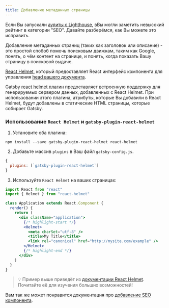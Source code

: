 ```yaml
---
title: Добавление метаданных страницы
---
```


Если Вы запускали [аудиты с Lighthouse](/docs/audit-with-lighthouse/), вВы могли заметить невысокий рейтинг в категории "SEO". Давайте разберёмся, как Вы можете это исправить.

Добавление метаданных страниц (таких как заголовок или описание) - это простой спобоб помочь поисковым движкам, таким как Google, понять, о чём контент на странице, и понять, когда показать Вашу страницу в поисковой выдаче.

[React Helmet](https://github.com/nfl/react-helmet), который предоставляет React интерфейс компонента для управления [head вашего документа](https://developer.mozilla.org/en-US/docs/Web/HTML/Element/head).

Gatsby [react helmet плагин](/packages/gatsby-plugin-react-helmet/) предоставляет встроенную поддержку для генерируемых сервером данных, добавленных с React Helmet. При использовании этого плагина, атрибуты, которые Вы добавили в React Helmet, будут добавлены в статические  HTML страницы, которые собирает Gatsby.

### Использование `React Helmet` и `gatsby-plugin-react-helmet`

1. Установите оба плагина:

```shell
npm install --save gatsby-plugin-react-helmet react-helmet
```

2. Добавьте массив `plugins` в Ваш файл `gatsby-config.js`.

```javascript:title=gatsby-config.js
{
  plugins: [`gatsby-plugin-react-helmet`]
}
```

3. Используйте `React Helmet` на ваших страницах:

```jsx
import React from "react"
import { Helmet } from "react-helmet"

class Application extends React.Component {
  render() {
    return (
      <div className="application">
        {/* highlight-start */}
        <Helmet>
          <meta charSet="utf-8" />
          <title>My Title</title>
          <link rel="canonical" href="http://mysite.com/example" />
        </Helmet>
        {/* highlight-end */}
      </div>
    )
  }
}
```

> 💡 Пример выше приведёт из [документации React Helmet](https://github.com/nfl/react-helmet#example). Почитайте её для изучения больших возможностей!

Вам так же может понравится документация про [добавление SEO компонента](/docs/add-seo-component/).
